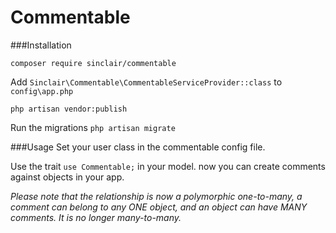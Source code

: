 # Commentable #

###Installation

``` composer require sinclair/commentable ```

Add ``` Sinclair\Commentable\CommentableServiceProvider::class ``` to ``` config\app.php ```

``` php artisan vendor:publish ``` 

Run the migrations ``` php artisan migrate ```

###Usage
Set your user class in the commentable config file.

Use the trait ``` use Commentable; ``` in your model. now you can create comments against objects in your app.

*Please note that the relationship is now a polymorphic one-to-many, a comment can belong to any ONE object, and an object can have MANY comments. It is no longer many-to-many.*